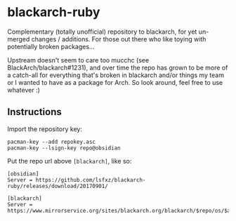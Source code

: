 # blackarch-ruby

Complementary (totally unofficial) repository to blackarch, for yet un-merged changes / additions. For those out there who like toying with potentially broken packages...

Upstream doesn't seem to care too mucchc (see BlackArch/blackarch#1231), and over time the repo has grown to be more of a catch-all for everything that's broken in blackarch and/or things my team or I wanted to have as a package for Arch. So look around, feel free to use whatever :)

## Instructions

Import the repository key:

```
pacman-key --add repokey.asc
pacman-key --lsign-key repo@obsidian
```

Put the repo url above `[blackarch]`, like so:

```
[obsidian]
Server = https://github.com/lsfxz/blackarch-ruby/releases/download/20170901/

[blackarch]
Server = https://www.mirrorservice.org/sites/blackarch.org/blackarch/$repo/os/$arch
```
